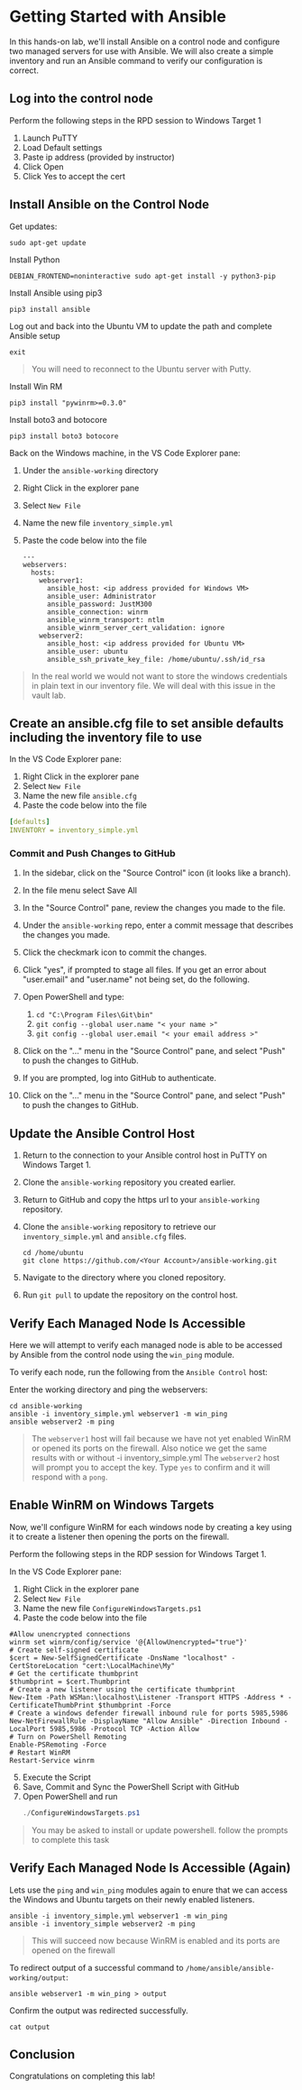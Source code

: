# Getting Started with Ansible

In this hands-on lab, we'll install Ansible on a control node and configure two managed servers for use with Ansible. We will also create a simple inventory and run an Ansible command to verify our configuration is correct.

## Log into the control node

Perform the following steps in the RPD session to Windows Target 1

1. Launch PuTTY
1. Load Default settings
1. Paste ip address (provided by instructor)
1. Click Open
1. Click Yes to accept the cert

## Install Ansible on the Control Node

Get updates:

```
sudo apt-get update
```

Install Python

```
DEBIAN_FRONTEND=noninteractive sudo apt-get install -y python3-pip
```

Install Ansible using pip3

```
pip3 install ansible
```

Log out and back into the Ubuntu VM to update the path and complete Ansible setup

```
exit
```

> You will need to reconnect to the Ubuntu server with Putty.

Install Win RM

```
pip3 install "pywinrm>=0.3.0"
```

Install boto3 and botocore

```
pip3 install boto3 botocore
```

Back on the Windows machine, in the VS Code Explorer pane:

1. Under the `ansible-working` directory
2. Right Click in the explorer pane
3. Select `New File`
4. Name the new file `inventory_simple.yml`
5. Paste the code below into the file

    ```
    ---
    webservers:
      hosts:
        webserver1:
          ansible_host: <ip address provided for Windows VM>
          ansible_user: Administrator
          ansible_password: JustM300
          ansible_connection: winrm
          ansible_winrm_transport: ntlm
          ansible_winrm_server_cert_validation: ignore
        webserver2:
          ansible_host: <ip address provided for Ubuntu VM>
          ansible_user: ubuntu
          ansible_ssh_private_key_file: /home/ubuntu/.ssh/id_rsa
    ```
          
> In the real world we would not want to store the windows credentials in plain text in our inventory file. We will deal with this issue in the vault lab.    
 
## Create an ansible.cfg file to set ansible defaults including the inventory file to use
 
 In the VS Code Explorer pane:

1. Right Click in the explorer pane
1. Select `New File`
1. Name the new file `ansible.cfg`
1. Paste the code below into the file

```yaml
[defaults]
INVENTORY = inventory_simple.yml
```

### Commit and Push Changes to GitHub

1. In the sidebar, click on the "Source Control" icon (it looks like a branch).
2. In the file menu select Save All
3. In the "Source Control" pane, review the changes you made to the file.
4. Under the `ansible-working` repo, enter a commit message that describes the changes you made.
5. Click the checkmark icon to commit the changes.  
6. Click "yes", if prompted to stage all files. 
If you get an error about "user.email" and "user.name" not being set, do the following. 

1. Open PowerShell and type: 
   1. `cd "C:\Program Files\Git\bin"`
   2. `git config --global user.name "< your name >"`
   3. `git config --global user.email "< your email address >"`
7. Click on the "..." menu in the "Source Control" pane, and select "Push" to push the changes to GitHub.
8. If you are prompted, log into GitHub to authenticate.

7. Click on the "..." menu in the "Source Control" pane, and select "Push" to push the changes to GitHub.

## Update the Ansible Control Host

1. Return to the connection to your Ansible control host in PuTTY on Windows Target 1.
2. Clone the `ansible-working` repository you created earlier. 
3. Return to GitHub and copy the https url to your `ansible-working` repository. 
4. Clone the `ansible-working` repository to retrieve our `inventory_simple.yml` and `ansible.cfg` files.

    ```
    cd /home/ubuntu
    git clone https://github.com/<Your Account>/ansible-working.git
    ```
3. Navigate to the directory where you cloned repository.
4. Run `git pull` to update the repository on the control host.

## Verify Each Managed Node Is Accessible

Here we will attempt to verify each managed node is able to be accessed by Ansible from the control node using the `win_ping` module.

To verify each node, run the following from the `Ansible Control` host:



Enter the working directory and ping the webservers:

```
cd ansible-working
ansible -i inventory_simple.yml webserver1 -m win_ping 
ansible webserver2 -m ping 
```

> The `webserver1` host will fail because we have not yet enabled WinRM or opened its ports on the firewall. Also notice we get the same results with or without -i inventory_simple.yml
> The `webserver2` host will prompt you to accept the key. Type `yes` to confirm and it will respond with a `pong`.
  
## Enable WinRM on Windows Targets

Now, we'll configure WinRM for each windows node by creating a key using it to create a listener then opening the ports on the firewall.

Perform the following steps in the RDP session for Windows Target 1.

In the VS Code Explorer pane:

1. Right Click in the explorer pane
1. Select `New File`
1. Name the new file `ConfigureWindowsTargets.ps1`
1. Paste the code below into the file

  ```
  #Allow unencrypted connections
  winrm set winrm/config/service '@{AllowUnencrypted="true"}'
  # Create self-signed certificate
  $cert = New-SelfSignedCertificate -DnsName "localhost" -CertStoreLocation "cert:\LocalMachine\My"
  # Get the certificate thumbprint
  $thumbprint = $cert.Thumbprint
  # Create a new listener using the certificate thumbprint
  New-Item -Path WSMan:\localhost\Listener -Transport HTTPS -Address * -CertificateThumbPrint $thumbprint -Force
  # Create a windows defender firewall inbound rule for ports 5985,5986
  New-NetFirewallRule -DisplayName "Allow Ansible" -Direction Inbound -LocalPort 5985,5986 -Protocol TCP -Action Allow
  # Turn on PowerShell Remoting
  Enable-PSRemoting -Force
  # Restart WinRM
  Restart-Service winrm
  ```
    
5. Execute the Script 
1. Save, Commit and Sync the PowerShell Script with GitHub
2. Open PowerShell and run
    ```powershell
    ./ConfigureWindowsTargets.ps1
    ```

> You may be asked to install or update powershell. follow the prompts to complete this task

## Verify Each Managed Node Is Accessible (Again)

Lets use the `ping` and `win_ping` modules again to enure that we can access the Windows and Ubuntu targets on their newly enabled listeners.

  ```
  ansible -i inventory_simple.yml webserver1 -m win_ping 
  ansible -i inventory_simple webserver2 -m ping 
  ```

  > This will succeed now because WinRM is enabled and its ports are opened on the firewall

  To redirect output of a successful command to `/home/ansible/ansible-working/output`:

  ```
  ansible webserver1 -m win_ping > output 
  ```
  
  Confirm the output was redirected successfully. 
  ```
  cat output
  ```

## Conclusion

  Congratulations on completing this lab!
